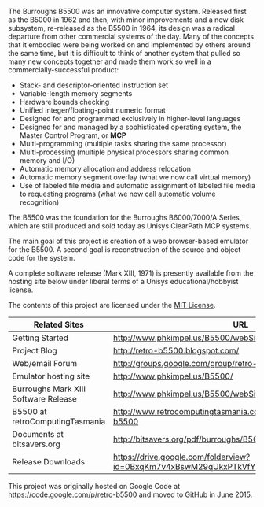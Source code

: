 The Burroughs B5500 was an innovative computer system. Released first as the B5000 in 1962 and then, with minor improvements and a new disk subsystem, re-released as the B5500 in 1964, its design was a radical departure from other commercial systems of the day. Many of the concepts that it embodied were being worked on and implemented by others around the same time, but it is difficult to think of another system that pulled so many new concepts together and made them work so well in a commercially-successful product:

  * Stack- and descriptor-oriented instruction set
  * Variable-length memory segments
  * Hardware bounds checking
  * Unified integer/floating-point numeric format
  * Designed for and programmed exclusively in higher-level languages
  * Designed for and managed by a sophisticated operating system, the Master Control Program, or **MCP**
  * Multi-programming (multiple tasks sharing the same processor)
  * Multi-processing (multiple physical processors sharing common memory and I/O)
  * Automatic memory allocation and address relocation
  * Automatic memory segment overlay (what we now call virtual memory)
  * Use of labeled file media and automatic assignment of labeled file media to requesting programs (what we now call automatic volume recognition)

The B5500 was the foundation for the Burroughs B6000/7000/A Series, which are still produced and sold today as Unisys ClearPath MCP systems.

The main goal of this project is creation of a web browser-based emulator for the B5500. A second goal is reconstruction of the source and object code for the system.

A complete software release (Mark XIII, 1971) is presently available from the hosting site below under liberal terms of a Unisys educational/hobbyist license.

The contents of this project are licensed under the [MIT License](http://www.opensource.org/licenses/mit-license.php).


| Related Sites | URL |
| ------------- | ----- |
| Getting Started | http://www.phkimpel.us/B5500/webSite/HelpMenu.html |
| Project Blog | http://retro-b5500.blogspot.com/ |
| Web/email Forum | http://groups.google.com/group/retro-b5500 |
| Emulator hosting site | http://www.phkimpel.us/B5500/ |
| Burroughs Mark XIII Software Release | http://www.phkimpel.us/B5500/webSite/SoftwareRequest.html |
| B5500 at retroComputingTasmania | http://www.retrocomputingtasmania.com/home/projects/burroughs-b5500 |
| Documents at bitsavers.org | http://bitsavers.org/pdf/burroughs/B5000_5500_5700/ |
| Release Downloads | https://drive.google.com/folderview?id=0BxqKm7v4xBswM29qUkxPTkVfYzg&usp=sharing |


This project was originally hosted on Google Code at https://code.google.com/p/retro-b5500 and moved to GitHub in June 2015.
